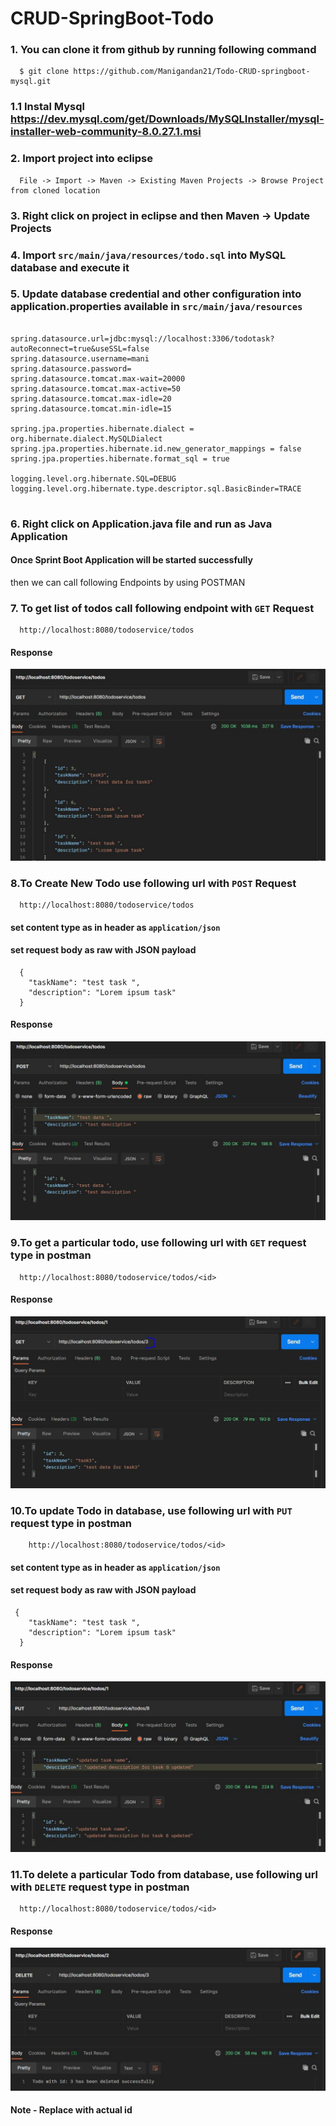 # CRUD-SpringBoot-Todo

### 1. You can clone it from github by running following command

```
  $ git clone https://github.com/Manigandan21/Todo-CRUD-springboot-mysql.git
```
### 1.1 Instal Mysql https://dev.mysql.com/get/Downloads/MySQLInstaller/mysql-installer-web-community-8.0.27.1.msi
### 2. Import project into eclipse
```
  File -> Import -> Maven -> Existing Maven Projects -> Browse Project from cloned location
```
### 3. Right click on project in eclipse and then Maven -> Update Projects 

### 4. Import `src/main/java/resources/todo.sql` into MySQL database and execute it

### 5. Update database credential and other configuration into application.properties available in `src/main/java/resources`

```

spring.datasource.url=jdbc:mysql://localhost:3306/todotask?autoReconnect=true&useSSL=false
spring.datasource.username=mani
spring.datasource.password=
spring.datasource.tomcat.max-wait=20000
spring.datasource.tomcat.max-active=50
spring.datasource.tomcat.max-idle=20
spring.datasource.tomcat.min-idle=15

spring.jpa.properties.hibernate.dialect = org.hibernate.dialect.MySQLDialect
spring.jpa.properties.hibernate.id.new_generator_mappings = false
spring.jpa.properties.hibernate.format_sql = true

logging.level.org.hibernate.SQL=DEBUG
logging.level.org.hibernate.type.descriptor.sql.BasicBinder=TRACE


```
### 6. Right click on Application.java file and run as Java Application

#### Once Sprint Boot Application will be started successfully 
then we can call following Endpoints by using POSTMAN

### 7. To get list of todos call following endpoint with `GET` Request
```
  http://localhost:8080/todoservice/todos
```
#### Response
![alt text](https://github.com/Manigandan21/Todo-CRUD-springboot-mysql/blob/master/src/main/screenshots/getTodos.jpg?raw=true)

### 8.To Create New Todo use following url with `POST` Request
```
  http://localhost:8080/todoservice/todos
```
#### set content type as in header as `application/json`
#### set request body as raw with JSON payload
```
  {
    "taskName": "test task ",
    "description": "Lorem ipsum task"
  }
```
#### Response
![alt text](https://github.com/Manigandan21/Todo-CRUD-springboot-mysql/blob/master/src/main/screenshots/postTodo.jpg?raw=true)

### 9.To get a particular todo, use following url with `GET` request type in postman
```
  http://localhost:8080/todoservice/todos/<id>
```
#### Response
![alt text](https://github.com/Manigandan21/Todo-CRUD-springboot-mysql/blob/master/src/main/screenshots/getTodoId.jpg?raw=true)

### 10.To update Todo in database, use following url with `PUT` request type in postman
```
	http://localhost:8080/todoservice/todos/<id>
```
#### set content type as in header as `application/json`
#### set request body as raw with JSON payload

```
 {
    "taskName": "test task ",
    "description": "Lorem ipsum task"
  }
```
#### Response
![alt text](https://github.com/Manigandan21/Todo-CRUD-springboot-mysql/blob/master/src/main/screenshots/putTodo.jpg?raw=true)

### 11.To delete a particular Todo from database, use following url with `DELETE` request type in postman
```
  http://localhost:8080/todoservice/todos/<id>
```
#### Response
![alt text](https://github.com/Manigandan21/Todo-CRUD-springboot-mysql/blob/master/src/main/screenshots/deleteTodo.jpg?raw=true)

#### Note - Replace <id> with actual id 
